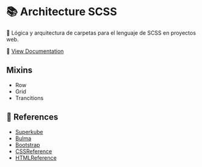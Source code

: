 # 📚 Architecture SCSS

📐 Lógica y arquitectura de carpetas para el lenguaje de SCSS en proyectos web.

📌 [View Documentation](https://jorge-fco.github.io/architecture-sass/)

## Mixins
- Row
- Grid
- Trancitions

## 📎 References
- [Superkube](https://imperavi.com/superkube/)
- [Bulma](https://bulma.io/)
- [Bootstrap](https://getbootstrap.com/)
- [CSSReference](https://cssreference.io/)
- [HTMLReference](https://htmlreference.io/)